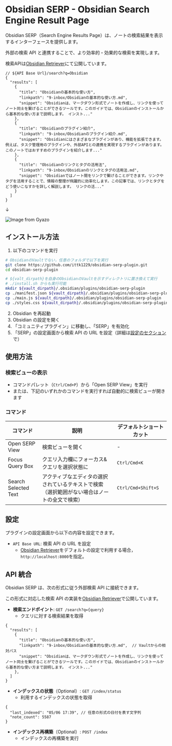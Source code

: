 # Obsidian SERP - Obsidian Search Engine Result Page

Obsidian SERP（Search Engine Results Page）は、ノートの検索結果を表示するインターフェースを提供します。

外部の検索 API と連携することで、より効率的・効果的な検索を実現します。

検索APIは[Obsidian Retriever](https://github.com/ittk1229/obsidian-retriever)にて公開しています。

```jsonc
// ${API Base Url}/search?q=Obsidian
{
  "results": [
    {
      "title": "Obsidianの基本的な使い方",
      "linkpath": "9-inbox/Obsidianの基本的な使い方.md",
      "snippet": "Obsidianは、マークダウン形式でノートを作成し、リンクを使ってノート同士を繋げることができるツールです。このガイドでは、Obsidianのインストールから基本的な使い方まで説明します。 インスト..."
    },
    {
      "title": "Obsidianのプラグイン紹介",
      "linkpath": "9-inbox/Obsidianのプラグイン紹介.md",
      "snippet": "Obsidianにはさまざまなプラグインがあり、機能を拡張できます。例えば、タスク管理用のプラグインや、外部APIとの連携を実現するプラグインがあります。このノートではおすすめのプラグインを紹介します..."
    },
    {
      "title": "Obsidianのリンクとタグの活用法",
      "linkpath": "9-inbox/Obsidianのリンクとタグの活用法.md",
      "snippet": "Obsidianではノート間をリンクで繋げることができます。リンクやタグを活用することで、情報の整理が飛躍的に効率化します。この記事では、リンクとタグをどう使いこなすかを詳しく解説します。 リンクの活..."
    }
  ]
}
```

↓

![Image from Gyazo](https://i.gyazo.com/9deab48b03104d0fb17ab34bd85fb0db.png)

## インストール方法

1. 以下のコマンドを実行

```sh
# ObsidianのVaultでない，任意のフォルダで以下を実行
git clone https://github.com/ittk1229/obsidian-serp-plugin.git
cd obsidian-serp-plugin

# ${valt_dirpath}を自身のObsidianのVaultを示すディレクトリに置き換えて実行
# ./install.sh からも実行可能
mkdir ${vault_dirpath}/.obsidian/plugins/obsidian-serp-plugin
cp ./manifest.json ${vault_dirpath}/.obsidian/plugins/obsidian-serp-plugin
cp ./main.js ${vault_dirpath}/.obsidian/plugins/obsidian-serp-plugin
cp ./styles.css ${vault_dirpath}/.obsidian/plugins/obsidian-serp-plugin
```

2. Obsidian を再起動
3. Obsidian の設定を開く
4. 「コミュニティプラグイン」に移動し、「SERP」を有効化
5. 「SERP」の設定画面から検索 API の URL を設定（詳細は[設定のセクション](#設定)で）

## 使用方法

### 検索ビューの表示

- コマンドパレット（`Ctrl/Cmd+P`）から「Open SERP View」を実行
- または、下記のいずれかのコマンドを実行すれば自動的に検索ビューが開きます

### コマンド

| コマンド             | 説明                                                                                         | デフォルトショートカット |
| -------------------- | -------------------------------------------------------------------------------------------- | ------------------------ |
| Open SERP View       | 検索ビューを開く                                                                             | -                        |
| Focus Query Box      | クエリ入力欄にフォーカス&クエリを選択状態に                                                  | `Ctrl/Cmd+K`             |
| Search Selected Text | アクティブなエディタの選択されているテキストで検索（選択範囲がない場合はノートの全文で検索） | `Ctrl/Cmd+Shift+S`       |

## 設定

プラグインの設定画面から以下の内容を設定できます。

- `API Base URL`: 検索 API の URL を設定
  - [Obsidian Retriever](https://github.com/ittk1229/obsidian-retriever)をデフォルトの設定で利用する場合，`http://localhost:8000`を指定。

## API 統合

Obsidian SERP は、次の形式に従う外部検索 API に接続できます。

この形式に対応した検索 API の実装を[Obsidian Retriever](https://github.com/ittk1229/obsidian-retriever)で公開しています。

- **検索エンドポイント**: `GET /search?q={query}`
  - クエリに対する検索結果を取得

```jsonc
{
  "results": [
    {
      "title": "Obsidianの基本的な使い方",
      "linkpath": "9-inbox/Obsidianの基本的な使い方.md",  // Vaultからの相対パス
      "snippet": "Obsidianは、マークダウン形式でノートを作成し、リンクを使ってノート同士を繋げることができるツールです。このガイドでは、Obsidianのインストールから基本的な使い方まで説明します。 インスト..."
    },
  ]
}
```

- **インデックスの状態**（Optional）: `GET /index/status`
  - 利用するインデックスの状態を取得

```jsonc
{
  "last_indexed": "05/06 17:39", // 任意の形式の日付を表す文字列
  "note_count": 5587
}
```

- **インデックス再構築**（Optional）: `POST /index`
  - インデックスの再構築を実行
